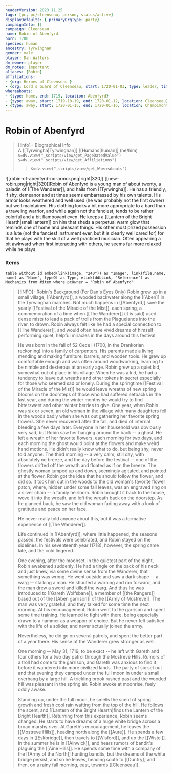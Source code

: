 ```yaml
---
headerVersion: 2023.11.25
tags: [pc, pc/cleenseau, person, status/active]
displayDefaults: { primaryOrgType: party}
campaignInfo: []
campaign: Cleenseau
name: Robin of Abenfyrd
born: 1700
species: human
ancestry: Tyrwinghan
gender: male
player: Dan Walters
dm_owner: player
dm_notes: important
aliases: [Robin]
affiliations: 
- {org: Heroes of Cleenseau }
- {org: Lord's Guard of Cleenseau, start: 1720-01-03, type: leader, title: Acting Captain}
whereabouts:
- {type: home, end: 1719, location: Abenfyrd}
- {type: away, start: 1719-10-19, end: 1720-01-12, location: Cleenseau}
- {type: away, start: 1720-01-15, end: 1720-01-16, location: Champimont}
---
```

# Robin of Abenfyrd
>[!info]+ Biographical Info  
> A [[Tyrwingha|Tyrwinghan]] [[Humans|human]] (he/him)  
> `$=dv.view("_scripts/view/get_PageDatedValue")`  
> `$=dv.view("_scripts/view/get_Affiliations")`  
>> `$=dv.view("_scripts/view/get_Whereabouts")`

![[robin-of-abenfyrd-no-armor.png|right|320]]![[new-robin.png|right|320]]Robin of Abenfyrd is a young man of about twenty, a paladin of [[The Wanderer]], and hails from [[Tyrwingha]]. He has a friendly, if shy, demeanor and at times seems embarrassed by his own talents. His armor looks weathered and well used (he was probably not the first owner) but well maintained. His clothing looks a bit more appropriate to a bard than a traveling warrior, and while again not the fanciest, tends to be rather colorful and a bit flamboyant even. He keeps a [[Lantern of the Bright Hearth|small lantern]] on him that sheds a perpetual warm glow that reminds one of home and pleasant things. His other most prized possession is a lute (not the fanciest instrument ever, but it is clearly well cared for) for that he plays with the skill of a well practiced musician. Often appearing a bit awkward when first interacting with others, he seems far more relaxed while he plays

### Items
```dataview
table without id embed(link(image, "240")) as "Image", link(file.name, name) as "Name", typeOf as Type, elink(ddbLink, "Reference") as Mechanics from #item where pcOwner = "Robin of Abenfyrd"
```


> [!INFO]- Robin's Background (For Dan's Eyes Only)
> Robin grew up in a small village, [[Abenfyrd]], a wooded backwater along the [[Aben]] in the Tyrwinghan marches. Not much happens in [[Abenfyrd]] save the yearly [[Festival of the Miracle of the Mist]], each spring, a commemoration of a time when [[The Wanderer]] (it is said) used dense mists to lead a pack of trolls from the Plaguelands into the river, to drown. Robin always felt like he had a special connection to [[The Wanderer]], and would often have vivid dreams of himself performing quiet, helpful miracles in the days around this festival.  
> 
> He was born in the fall of 52 Cece I (1700, in the Drankorian reckoning) into a family of carpenters. His parents made a living mending and making furniture, barrels, and wooden tools. He grew up comfortable enough and was often around woodworking, learning to be nimble and dexterous at an early age. Robin grew up a quiet kid, somewhat out of place in his village. When he was a kid, he had a tendency to leave out wreaths and other tokens in secret especially for those who seemed sad or lonely. During the springtime [[Festival of the Miracle of the Mist]] he would leave wreaths of new spring blooms on the doorsteps of those who had suffered setbacks in the last year, and during the winter months he would try to find bittersweet and other winter berries to give.  One year, when Robin was six or seven, an old woman in the village with many daughters fell in the woods badly when she was out gathering her favorite spring flowers. She never recovered after the fall, and died of internal bleeding a few days later. Everyone in her household was obviously very sad, but Robin saw her hanging around the back -- a ghost. He left a wreath of her favorite flowers, each morning for two days, and each morning the ghost would point at the flowers and make weird hand motions. He didn't really know what to do, but being shy, never told anyone. The third morning -- a very calm, still day, with absolutely no breeze, and the day before the festival -- one of the flowers drifted off the wreath and floated as if on the breeze. The ghostly woman jumped up and down, seemingly agitated, and pointed at the flower. Robin got the idea that he should follow the flower, and did so. It took him out in the woods to the old woman's favorite flower patch, where, hidden under some fall leaves, was an engraved ring on a silver chain -- a family heirloom. Robin brought it back to the house, wove it into the wreath, and left the wreath back on the doorstep. As he glanced back, he saw the old woman fading away with a look of gratitude and peace on her face.  
> 
> He never really told anyone about this, but it was a formative experience of [[The Wanderer]].  
> 
> Life continued in [[Abenfyrd]], where little happened, the seasons passed, the festivals were celebrated, and Robin stayed on the sidelines. In his seventeenth year (1718), however, the spring came late, and the cold lingered. 
> 
> One evening, after the moonset, in the quietest part of the night, Robin awakened suddenly. He had a tingle on the back of his neck and just knew, via some divine sense from the Wanderer, that something was wrong. He went outside and saw a dark shape -- a warg -- stalking a man. He shouted a warning and ran forward, and the man drew a sword and killed the warg. And thus he was introduced to [[Gareth Wolfsbane]], a member of [[the Rangers]] based out of the [[Aben garrison]] of the [[Army of Mostreve]]. The man was very grateful, and they talked for some time the next morning. At his encouragement, Robin went to the garrison and spent some time training. He learned to fight with there, being especially drawn to a hammer as a weapon of choice. But he never felt satisfied with the life of a solider, and never actually joined the army. 
> 
> Nevertheless, he did go on several patrols, and spent the better part of a year there. His sense of the Wanderer grew stronger as well.
> 
> One morning -- May 31, 1719, to be exact -- he left with Gareth and four others for a two day patrol through the Mostreve Hills. Rumors of a troll had come to the garrison, and Gareth was anxious to find it before it wandered into more civilized lands. The party of six set out and that evening they camped under the full moon in under a small overhang by a large hill. A trickling brook rushed past and the wooded hill was pleasant in the spring air. Robin awoke at moonrise, feely oddly awake. 
> 
> Standing up, under the full moon, he smells the scent of spring growth and fresh cool rain wafting from the top of the hill. He follows the scent, and [[Lantern of the Bright Hearth|finds the Lantern of the Bright Hearth]]. Returning from this experience, Robin seems changed. He starts to have dreams of a huge white bridge across a broad marshy river. At Gareth's encouragement, he leaves the [[Mostreve Hills]], heading north along the [[Aure]]. He spends a few days in [[Eskbridge]], then travels to [[Wisford]], and up the [[Wistel]]. In the summer he is in [[Ainwick]], and hears rumors of bandit's plaguing the [[Aine Hills]]. He spends some time with a company of the [[Army of the North]] hunting bandits, but the dreams of the white bridge persist, and so he leaves, heading south to [[Dunfry]] and then, on a rainy fall morning, east, towards [[Cleenseau]].
